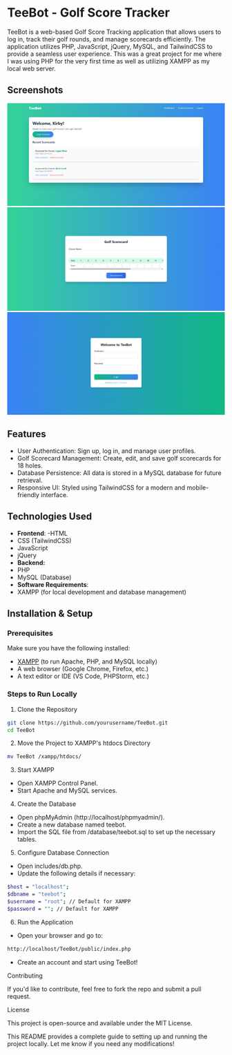 # TeeBot - Golf Score Tracker

TeeBot is a web-based Golf Score Tracking application that allows users to log in, track their golf rounds, and manage scorecards efficiently. The application utilizes PHP, JavaScript, jQuery, MySQL, and TailwindCSS to provide a seamless user experience. This was a great project for me where I was using PHP for the very first time as well as utilizing XAMPP as my local web server.

## Screenshots
![Dashboard](/screenshots/dashboard.png)
![Scorecard](/screenshots/create_scorecard.png)
![Login](/screenshots/login.png)

## Features
- User Authentication: Sign up, log in, and manage user profiles.
- Golf Scorecard Management: Create, edit, and save golf scorecards for 18 holes.
- Database Persistence: All data is stored in a MySQL database for future retrieval.
- Responsive UI: Styled using TailwindCSS for a modern and mobile-friendly interface.

## Technologies Used

- **Frontend**:
-HTML
- CSS (TailwindCSS)
- JavaScript
- jQuery
- **Backend:**
- PHP
- MySQL (Database)
- **Software Requirements**:
- XAMPP (for local development and database management)

## Installation & Setup

### Prerequisites

Make sure you have the following installed:

- [XAMPP](https://www.apachefriends.org/index.html) (to run Apache, PHP, and MySQL locally)
- A web browser (Google Chrome, Firefox, etc.)
- A text editor or IDE (VS Code, PHPStorm, etc.)

### Steps to Run Locally

1. Clone the Repository
```sh
git clone https://github.com/yourusername/TeeBot.git
cd TeeBot
```

2. Move the Project to XAMPP's htdocs Directory
```sh
mv TeeBot /xampp/htdocs/
``` 
3. Start XAMPP
- Open XAMPP Control Panel.
- Start Apache and MySQL services.

4. Create the Database
- Open phpMyAdmin (http://localhost/phpmyadmin/).
- Create a new database named teebot.
- Import the SQL file from /database/teebot.sql to set up the necessary tables.

5. Configure Database Connection
- Open includes/db.php.
- Update the following details if necessary:
```sh
$host = "localhost";
$dbname = "teebot";
$username = "root"; // Default for XAMPP
$password = ""; // Default for XAMPP
```

6. Run the Application

- Open your browser and go to:
```sh
http://localhost/TeeBot/public/index.php
```
- Create an account and start using TeeBot!

Contributing

If you'd like to contribute, feel free to fork the repo and submit a pull request.

License

This project is open-source and available under the MIT License.

This README provides a complete guide to setting up and running the project locally. Let me know if you need any modifications!

